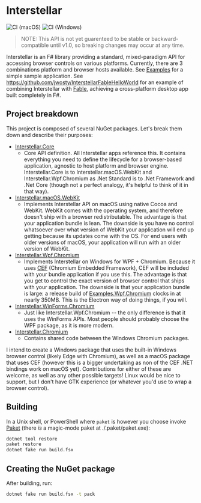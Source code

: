 # Interstellar

![CI (macOS)](https://github.com/jwosty/Interstellar/workflows/CI%20(macOS)/badge.svg) ![CI (Windows)](https://github.com/jwosty/Interstellar/workflows/CI%20(Windows)/badge.svg)

> NOTE: This API is not yet guarenteed to be stable or backward-compatible until v1.0, so breaking changes may occur at any time.

Interstellar is an F# library providing a standard, mixed-paradigm API for accessing browser controls on various platforms. Currently, there are 3 combinations platform and browser hosts available. See [Examples](Examples) for a simple sample application. See https://github.com/jwosty/InterstellarFableHelloWorld for an example of combining Interstellar with [Fable](https://fable.io/), achieving a cross-platform desktop app built completely in F#.

## Project breakdown
This project is composed of several NuGet packages. Let's break them down and describe their purposes:

- [Interstellar.Core](https://www.nuget.org/packages/Interstellar.Core/)
  - Core API definition. All Interstellar apps reference this. It contains everything you need to define the lifecycle for a browser-based application, agnostic to host platform and browser engine. Interstellar.Core is to Interstellar.macOS.WebKit and Interstellar.Wpf.Chromium as .Net Standard is to .Net Framework and .Net Core (though not a perfect analogy, it's helpful to think of it in that way).
- [Interstellar.macOS.WebKit](https://www.nuget.org/packages/Interstellar.macOS.WebKit/)
  - Implements Interstellar API on macOS using native Cocoa and WebKit. WebKit comes with the operating system, and therefore doesn't ship with a browser redistributable. The advantage is that your application bundle is lean. The downside is you have no control whatsoever over what version of WebKit your application will end up getting because its updates come with the OS. For end users with older versions of macOS, your application will run with an older version of WebKit.
- [Interstellar.Wpf.Chromium](https://www.nuget.org/packages/Interstellar.Wpf.Chromium/)
  - Implements Interstellar on Windows for WPF + Chromium. Because it uses [CEF](https://bitbucket.org/chromiumembedded/cef) (Chromium Embedded Framework), CEF will be included with your bundle application if you use this. The advantage is that you get to control the exact version of browser control that ships with your application. The downside is that your application bundle is large: a release build of [Examples.Wpf.Chromium](Examples/Examples.Wpf.Chromium/BrowserWindow.fs) clocks in at nearly 350MB. This is the Electron way of doing things, if you will.
- [Interstellar.WinForms.Chromium](https://www.nuget.org/packages/Interstellar.WinForms.Chromium/)
  - Just like Interstellar.Wpf.Chromium -- the only difference is that it uses the WinForms APIs. Most people should probably choose the WPF package, as it is more modern.
- [Interstellar.Chromium](https://www.nuget.org/packages/Interstellar.Chromium/)
  - Contains shared code between the Windows Chromium packages.

I intend to create a Windows package that uses the built-in Windows browser control (likely Edge with Chromium), as well as a macOS package that uses CEF (however this is a bigger undertaking as non of the CEF .NET bindings work on macOS yet). Contributions for either of these are welcome, as well as any other possible targets! Linux would be nice to support, but I don't have GTK experience (or whatever you'd use to wrap a browser control).

## Building

In a Unix shell, or PowerShell where `paket` is however you choose invoke [Paket](https://fsprojects.github.io/Paket/) (there _is_ a magic-mode paket at ./.paket/paket.exe):

```bash
dotnet tool restore
paket restore
dotnet fake run build.fsx
```

## Creating the NuGet package

After building, run:

```bash
dotnet fake run build.fsx -t pack
```
